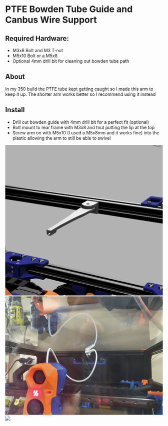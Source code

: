 # PTFE Bowden Tube Guide and Canbus Wire Support

## Required Hardware:
- M3x8 Bolt and M3 T-nut
- M5x10 Bolt or a M5x8
- Optional 4mm drill bit for cleaning out bowden tube path 

## About

In my 350 build the PTFE tube kept getting caught so I made this arm to keep it up. The shorter arm works better so I recommend using it instead

## Install

- Drill out bowden guide with 4mm drill bit for a perfect fit (optional)
- Bolt mount to rear frame with M3x8 and tnut putting the lip at the top
- Screw arm on with M5x10 (I used a M5x8mm and it works fine) into the plastic allowing the arm to still be able to swivel 



<img src="IMAGES/Tube_Guide.png">
<img src="IMAGES/Tube1.jpg">
<img src="IMAGES/Dokuu.jpg">
